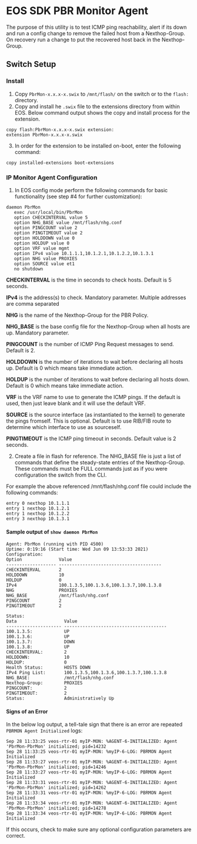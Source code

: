 # EOS SDK PBR Monitor Agent

The purpose of this utility is to test ICMP ping reachability, alert if its down and
run a config change to remove the failed host from a Nexthop-Group. On recovery run 
a change to put the recovered host back in the Nexthop-Group.

## Switch Setup
### Install
1. Copy `PbrMon-x.x.x-x.swix` to `/mnt/flash/` on the switch or to the `flash:` directory.
2. Copy and install he `.swix` file to the extensions directory from within EOS.  Below command output shows the copy and install process for the extension.
```
copy flash:PbrMon-x.x.x-x.swix extension:
extension PbrMon-x.x.x-x.swix
```
3. In order for the extension to be installed on-boot, enter the following command:
```
copy installed-extensions boot-extensions
```

### IP Monitor Agent Configuration
1. In EOS config mode perform the following commands for basic functionality (see step #4 for further customization):
```
daemon PbrMon
   exec /usr/local/bin/PbrMon
   option CHECKINTERVAL value 5
   option NHG_BASE value /mnt/flash/nhg.conf
   option PINGCOUNT value 2
   option PINGTIMEOUT value 2
   option HOLDDOWN value 0
   option HOLDUP value 0
   option VRF value mgmt
   option IPv4 value 10.1.1.1,10.1.2.1,10.1.2.2,10.1.3.1
   option NHG value PROXIES
   option SOURCE value et1
   no shutdown
```

**CHECKINTERVAL** is the time in seconds to check hosts. Default is 5 seconds.

**IPv4** is the address(s) to check. Mandatory parameter. Multiple addresses are comma separated

**NHG** is the name of the Nexthop-Group for the PBR Policy.

**NHG_BASE** is the base config file for the Nexthop-Group when all hosts are up. Mandatory parameter.

**PINGCOUNT** is the number of ICMP Ping Request messages to send. Default is 2.

**HOLDDOWN** is the number of iterations to wait before declaring all hosts up. Default is 0 which means take immediate action.

**HOLDUP** is the number of iterations to wait before declaring all hosts down. Default is 0 which means take immediate action.

**VRF** is the VRF name to use to generate the ICMP pings. If the default is used, then just leave blank and it will use the default VRF.

**SOURCE** is the source interface (as instantiated to the kernel) to generate the pings fromself. This is optional. Default is to use RIB/FIB route to determine which interface to use as sourceself.

**PINGTIMEOUT** is the ICMP ping timeout in seconds. Default value is 2 seconds.


2. Create a file in flash for reference. The NHG_BASE file is just a list of commands that define the steady-state entries of the Nexthop-Group. These commands must be FULL commands just as if you were configuration the switch from the CLI.

For example the above referenced /mnt/flash/nhg.conf file could include the following commands:

```
entry 0 nexthop 10.1.1.1
entry 1 nexthop 10.1.2.1
entry 1 nexthop 10.1.2.2
entry 3 nexthop 10.1.3.1
```
#### Sample output of `show daemon PbrMon`
```
Agent: PbrMon (running with PID 4500)
Uptime: 0:19:16 (Start time: Wed Jun 09 13:53:33 2021)
Configuration:
Option              Value
------------------- ---------------------------------------
CHECKINTERVAL       2
HOLDDOWN            10
HOLDUP              0
IPv4                100.1.3.5,100.1.3.6,100.1.3.7,100.1.3.8
NHG                 PROXIES
NHG_BASE            /mnt/flash/nhg.conf
PINGCOUNT           2
PINGTIMEOUT         2

Status:
Data                  Value
--------------------- ---------------------------------------
100.1.3.5:            UP
100.1.3.6:            UP
100.1.3.7:            DOWN
100.1.3.8:            UP
CHECKINTERVAL:        2
HOLDDOWN:             10
HOLDUP:               0
Health Status:        HOSTS DOWN
IPv4 Ping List:       100.1.3.5,100.1.3.6,100.1.3.7,100.1.3.8
NHG_BASE:             /mnt/flash/nhg.conf
Nexthop-Group:        PROXIES
PINGCOUNT:            2
PINGTIMEOUT:          2
Status:               Administratively Up
```

#### Signs of an Error
In the below log output, a tell-tale sign that there is an error are repeated `PBRMON Agent Initialized` logs:
```
Sep 28 11:33:25 veos-rtr-01 myIP-MON: %AGENT-6-INITIALIZED: Agent 'PbrMon-PbrMon' initialized; pid=14232
Sep 28 11:33:25 veos-rtr-01 myIP-MON: %myIP-6-LOG: PBRMON Agent Initialized
Sep 28 11:33:27 veos-rtr-01 myIP-MON: %AGENT-6-INITIALIZED: Agent 'PbrMon-PbrMon' initialized; pid=14246
Sep 28 11:33:27 veos-rtr-01 myIP-MON: %myIP-6-LOG: PBRMON Agent Initialized
Sep 28 11:33:31 veos-rtr-01 myIP-MON: %AGENT-6-INITIALIZED: Agent 'PbrMon-PbrMon' initialized; pid=14262
Sep 28 11:33:31 veos-rtr-01 myIP-MON: %myIP-6-LOG: PBRMON Agent Initialized
Sep 28 11:33:34 veos-rtr-01 myIP-MON: %AGENT-6-INITIALIZED: Agent 'PbrMon-PbrMon' initialized; pid=14278
Sep 28 11:33:34 veos-rtr-01 myIP-MON: %myIP-6-LOG: PBRMON Agent Initialized
```

If this occurs, check to make sure any optional configuration parameters are correct.